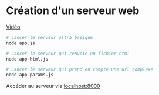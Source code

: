 # Création d'un serveur web

[Vidéo](https://www.youtube.com/watch?v=7SoZQNOaoMk)

```bash
# Lancer le serveur ultra basique
node app.js

# Lancer le serveur qui renvoie un fichier html
node app-html.js

# Lancer le serveur qui prend en compte une url complexe
node app-params.js
```

Accéder au serveur via [localhost:8000](http://localhost:8000/)
